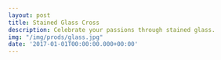 ```yaml
---
layout: post
title: Stained Glass Cross
description: Celebrate your passions through stained glass.
img: "/img/prods/glass.jpg"
date: '2017-01-01T00:00:00.000+00:00'
---
```




